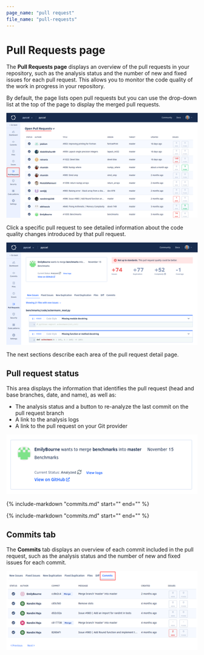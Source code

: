 ```yaml
---
page_name: "pull request"
file_name: "pull-requests"
---
```


# Pull Requests page

The **Pull Requests page** displays an overview of the pull requests in your repository, such as the analysis status and the number of new and fixed issues for each pull request. This allows you to monitor the code quality of the work in progress in your repository.

By default, the page lists open pull requests but you can use the drop-down list at the top of the page to display the merged pull requests.

![Pull Requests page](images/pull-requests.png)

Click a specific pull request to see detailed information about the code quality changes introduced by that pull request.

![Pull request detail](images/pull-requests-detail.png)

The next sections describe each area of the pull request detail page.

## Pull request status

This area displays the information that identifies the pull request (head and base branches, date, and name), as well as:

-   The analysis status and a button to re-analyze the last commit on the pull request branch
-   A link to the analysis logs
-   A link to the pull request on your Git provider

![Pull request status](images/pull-requests-detail-status.png)

{%
    include-markdown "commits.md"
    start="<!--quality-overview-start-->"
    end="<!--quality-overview-end-->"
%}

{%
    include-markdown "commits.md"
    start="<!--tabs-start-->"
    end="<!--tabs-end-->"
%}

## Commits tab

The **Commits** tab displays an overview of each commit included in the pull request, such as the analysis status and the number of new and fixed issues for each commit.

![Commits tab](images/pull-requests-tab-commits.png)
